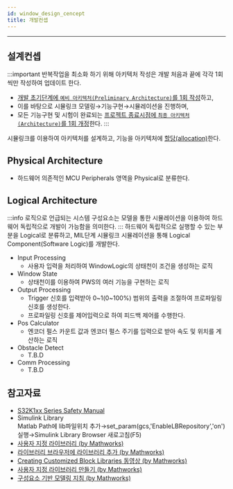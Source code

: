 ```yaml
---
id: window_design_cencept
title: 개발컨셉
---
```

---

## 설계컨셉

:::important
반복작업을 최소화 하기 위해 아키텍처 작성은 개발 처음과 끝에 각각 1회씩만 작성하여 업데이트 한다.
* <u>개발 초기단계에 `예비 아키텍처(Preliminary Architecture)`를 1회 작성</u>하고,
* 이를 바탕으로 시뮬링크 모델링→기능구현→시뮬레이션을 진행하며,
* 모든 기능구현 및 시험이 완료되는 <u>프로젝트 종료시점에 `최종 아키텍처(Architecture)`를 1회 개정</u>한다.
:::

시뮬링크를 이용하여 아키텍처를 설계하고, 기능을 아키텍처에 <u>할당(allocation)</u>한다.

## Physical Architecture

* 하드웨어 의존적인 MCU Peripherals 영역을 Physical로 분류한다.

## Logical Architecture

:::info
로직으로 언급되는 시스템 구성요소는 모델을 통한 시뮬레이션을 이용하여 하드웨어 독립적으로 개발이 가능함을 의미한다.
:::
하드웨어 독립적으로 실행할 수 있는 부분을 Logical로 분류하고, MIL단계 시뮬링크 시뮬레이션을 통해 Logical Component(Software Logic)를 개발한다.


* Input Processing
  * 사용자 입력을 처리하여 WindowLogic의 상태천이 조건을 생성하는 로직
* Window State
  * 상태천이를 이용하여 PWS의 여러 기능을 구현하는 로직
* Output Processing
  * Trigger 신호를 입력받아 0~1(0~100%) 범위의 출력을 조절하여 프로파일링 신호를 생성한다.
  * 프로파일링 신호를 제어입력으로 하여 피드백 제어를 수행한다.
* Pos Calculator
  * 엔코더 펄스 카운트 값과 엔코더 펄스 주기를 입력으로 받아 속도 및 위치를 계산하는 로직
* Obstacle Detect
  * T.B.D
* Comm Processing
  * T.B.D

## 참고자료

* [S32K1xx Series Safety Manual](https://usermanual.wiki/Document/S32K1xx20Series20Safety20ManualREV204.925554493/view)
* Simulink Library  
Matlab Path에 lib파일위치 추가→set_param(gcs,'EnableLBRepository','on') 실행→Simulink Library Browser 새로고침(F5)
* [사용자 지정 라이브러리 (by Mathworks)](https://kr.mathworks.com/help/simulink/libraries.html)
* [라이브러리 브라우저에 라이브러리 추가 (by Mathworks)](https://kr.mathworks.com/help/simulink/ug/adding-libraries-to-the-library-browser.html)
* [Creating Customized Block Libraries 동영상 (by Mathworks)](https://kr.mathworks.com/videos/creating-customized-block-libraries-101591.html)
* [사용자 지정 라이브러리 만들기 (by Mathworks)](https://kr.mathworks.com/help/simulink/ug/creating-block-libraries.html)
* [구성요소 기반 모델링 지침 (by Mathworks)](https://kr.mathworks.com/help/simulink/ug/component-based-modeling-guidelines.html)

